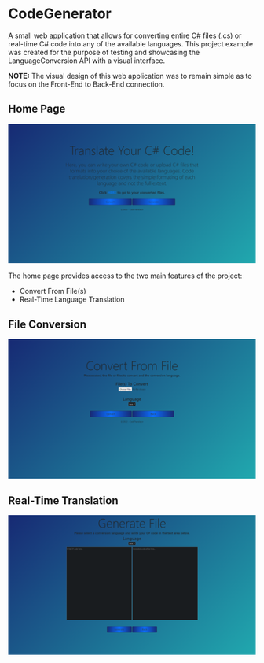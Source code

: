 # CodeGenerator
A small web application that allows for converting entire C# files (.cs) or real-time C# code into any of the available languages.
This project example was created for the purpose of testing and showcasing the LanguageConversion API with a visual interface.

**NOTE:** The visual design of this web application was to remain simple as to focus on the Front-End to Back-End connection.

## Home Page
![Home](https://github.com/Zoobop/CodeGenerator/blob/master/gitImages/Home.png "Home")

The home page provides access to the two main features of the project:
- Convert From File(s)
- Real-Time Language Translation

## File Conversion
![File Conversion](https://github.com/Zoobop/CodeGenerator/blob/master/gitImages/Convert.png "File Convert")

## Real-Time Translation
![Real-Time Translation](https://github.com/Zoobop/CodeGenerator/blob/master/gitImages/Generate.png "Real-Time Translation")

